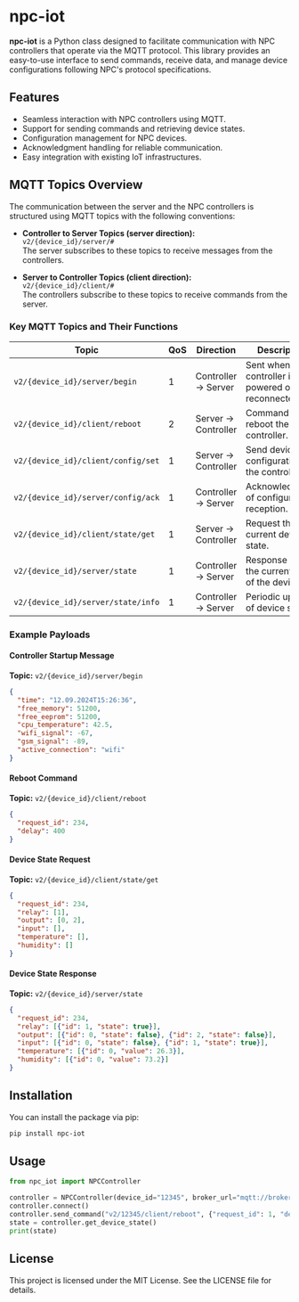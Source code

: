 # npc-iot

**npc-iot** is a Python class designed to facilitate communication with NPC controllers that operate via the MQTT protocol. This library provides an easy-to-use interface to send commands, receive data, and manage device configurations following NPC's protocol specifications.

## Features

- Seamless interaction with NPC controllers using MQTT.
- Support for sending commands and retrieving device states.
- Configuration management for NPC devices.
- Acknowledgment handling for reliable communication.
- Easy integration with existing IoT infrastructures.

## MQTT Topics Overview

The communication between the server and the NPC controllers is structured using MQTT topics with the following conventions:

- **Controller to Server Topics (server direction):**  
  `v2/{device_id}/server/#`  
  The server subscribes to these topics to receive messages from the controllers.

- **Server to Controller Topics (client direction):**  
  `v2/{device_id}/client/#`  
  The controllers subscribe to these topics to receive commands from the server.

### Key MQTT Topics and Their Functions

| Topic                                      | QoS | Direction          | Description                                          |
|--------------------------------------------|-----|--------------------|------------------------------------------------------|
| `v2/{device_id}/server/begin`               | 1   | Controller → Server | Sent when the controller is powered on or reconnected. |
| `v2/{device_id}/client/reboot`              | 2   | Server → Controller | Command to reboot the controller.                     |
| `v2/{device_id}/client/config/set`          | 1   | Server → Controller | Send device configuration to the controller.          |
| `v2/{device_id}/server/config/ack`          | 1   | Controller → Server | Acknowledgment of configuration reception.            |
| `v2/{device_id}/client/state/get`           | 1   | Server → Controller | Request the current device state.                     |
| `v2/{device_id}/server/state`               | 1   | Controller → Server | Response with the current state of the device.        |
| `v2/{device_id}/server/state/info`          | 1   | Controller → Server | Periodic updates of device state.                     |

### Example Payloads

#### Controller Startup Message  
**Topic:** `v2/{device_id}/server/begin`  
```json
{
  "time": "12.09.2024T15:26:36",
  "free_memory": 51200,
  "free_eeprom": 51200,
  "cpu_temperature": 42.5,
  "wifi_signal": -67,
  "gsm_signal": -89,
  "active_connection": "wifi"
}
```

#### Reboot Command  
**Topic:** `v2/{device_id}/client/reboot`  
```json
{
  "request_id": 234,
  "delay": 400
}
```

#### Device State Request  
**Topic:** `v2/{device_id}/client/state/get`  
```json
{
  "request_id": 234,
  "relay": [1],
  "output": [0, 2],
  "input": [],
  "temperature": [],
  "humidity": []
}
```

#### Device State Response  
**Topic:** `v2/{device_id}/server/state`  
```json
{
  "request_id": 234,
  "relay": [{"id": 1, "state": true}],
  "output": [{"id": 0, "state": false}, {"id": 2, "state": false}],
  "input": [{"id": 0, "state": false}, {"id": 1, "state": true}],
  "temperature": [{"id": 0, "value": 26.3}],
  "humidity": [{"id": 0, "value": 73.2}]
}
```

## Installation

You can install the package via pip:

```bash
pip install npc-iot
```

## Usage

```python
from npc_iot import NPCController

controller = NPCController(device_id="12345", broker_url="mqtt://broker.npc.com.ua")
controller.connect()
controller.send_command("v2/12345/client/reboot", {"request_id": 1, "delay": 500})
state = controller.get_device_state()
print(state)
```

## License

This project is licensed under the MIT License. See the LICENSE file for details.

